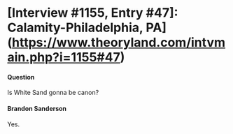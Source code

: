 # [Interview #1155, Entry #47]: Calamity-Philadelphia, PA](https://www.theoryland.com/intvmain.php?i=1155#47)

#### Question

Is White Sand gonna be canon?

#### Brandon Sanderson

Yes.

